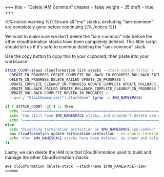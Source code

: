 +++
title = "Delete IAM Common"
chapter = false
weight = 35
draft = true
+++

{{% notice warning %}}
Ensure all "mu" stacks, excluding "iam-common" are completely gone before continuing
{{% /notice %}}

We want to make sure we don't delete the "iam-common" role before the other cloudformation
stacks have been completely deleted. This little script should tell us if it's safe
to continue deleting the "iam-common" stack.

Use the copy button to copy this to your clipboard, then paste into your workspace:
```bash
STACK_COUNT=$(aws cloudformation list-stacks --stack-status-filter \
  CREATE_IN_PROGRESS CREATE_COMPLETE ROLLBACK_IN_PROGRESS ROLLBACK_FAILED ROLLBACK_COMPLETE \
  DELETE_IN_PROGRESS DELETE_FAILED UPDATE_IN_PROGRESS \
  UPDATE_COMPLETE_CLEANUP_IN_PROGRESS UPDATE_COMPLETE UPDATE_ROLLBACK_IN_PROGRESS \
  UPDATE_ROLLBACK_FAILED UPDATE_ROLLBACK_COMPLETE_CLEANUP_IN_PROGRESS \
  UPDATE_ROLLBACK_COMPLETE REVIEW_IN_PROGRESS \
  --query "StackSummaries[*].StackName" |grep -c $MU_NAMESPACE)

if [ $STACK_COUNT -gt 1 ]; then
  echo "========================================================================="
  echo "You still have $MU_NAMESPACE stacks, and shouldn't delete iam-common yet."
  echo "========================================================================="
else
  echo "Disabling termination protection on $MU_NAMESPACE-iam-common"
  aws cloudformation update-termination-protection --no-enable-termination-protection --stack-name $MU_NAMESPACE-iam-common
  echo "Your $MU_NAMESPACE stacks have been deleted. Go ahead and delete $MU_NAMESPACE-iam-common."
fi
```
Lastly, we can delete the IAM role that CloudFormation used to build and manage the other CloudFormation stacks:
```
aws cloudformation delete-stack --stack-name ${MU_NAMESPACE}-iam-common
```
